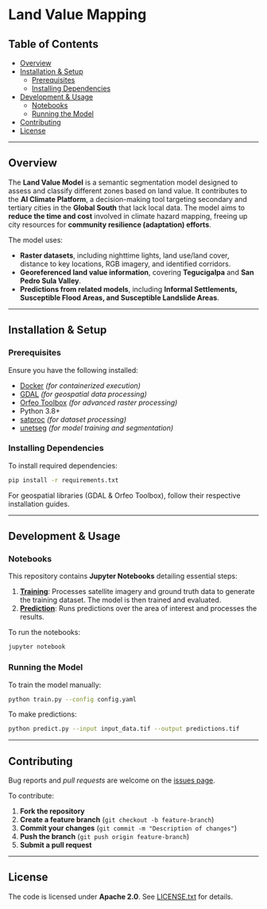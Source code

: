 # Land Value Mapping

## Table of Contents
- [Overview](#overview)
- [Installation & Setup](#installation--setup)
  - [Prerequisites](#prerequisites)
  - [Installing Dependencies](#installing-dependencies)
- [Development & Usage](#development--usage)
  - [Notebooks](#notebooks)
  - [Running the Model](#running-the-model)
- [Contributing](#contributing)
- [License](#license)

---

## Overview

The **Land Value Model** is a semantic segmentation model designed to assess and classify different zones based on land value. It contributes to the **AI Climate Platform**, a decision-making tool targeting secondary and tertiary cities in the **Global South** that lack local data. The model aims to **reduce the time and cost** involved in climate hazard mapping, freeing up city resources for **community resilience (adaptation) efforts**.

The model uses:
- **Raster datasets**, including nighttime lights, land use/land cover, distance to key locations, RGB imagery, and identified corridors.
- **Georeferenced land value information**, covering **Tegucigalpa** and **San Pedro Sula Valley**.
- **Predictions from related models**, including **Informal Settlements, Susceptible Flood Areas, and Susceptible Landslide Areas**.

---

## Installation & Setup

### Prerequisites
Ensure you have the following installed:
- [Docker](https://docs.docker.com/get-docker/) *(for containerized execution)*
- [GDAL](https://gdal.org/) *(for geospatial data processing)*
- [Orfeo Toolbox](https://www.orfeo-toolbox.org/) *(for advanced raster processing)*
- Python 3.8+
- [satproc](https://github.com/dymaxionlabs/satproc) *(for dataset processing)*
- [unetseg](https://github.com/dymaxionlabs/unetseg) *(for model training and segmentation)*

### Installing Dependencies
To install required dependencies:
```sh
pip install -r requirements.txt
```
For geospatial libraries (GDAL & Orfeo Toolbox), follow their respective installation guides.

---

## Development & Usage

### Notebooks
This repository contains **Jupyter Notebooks** detailing essential steps:

1. **[Training](notebooks/1_Entrenamiento.ipynb)**: Processes satellite imagery and ground truth data to generate the training dataset. The model is then trained and evaluated.
2. **[Prediction](notebooks/2_Prediccion.ipynb)**: Runs predictions over the area of interest and processes the results.

To run the notebooks:
```sh
jupyter notebook
```

### Running the Model
To train the model manually:
```sh
python train.py --config config.yaml
```
To make predictions:
```sh
python predict.py --input input_data.tif --output predictions.tif
```

---

## Contributing
Bug reports and *pull requests* are welcome on the [issues page](https://github.com/dymaxionlabs/adefinir).

To contribute:
1. **Fork the repository**
2. **Create a feature branch** (`git checkout -b feature-branch`)
3. **Commit your changes** (`git commit -m "Description of changes"`)
4. **Push the branch** (`git push origin feature-branch`)
5. **Submit a pull request**

---

## License
The code is licensed under **Apache 2.0**. See [LICENSE.txt](LICENSE.txt) for details.
